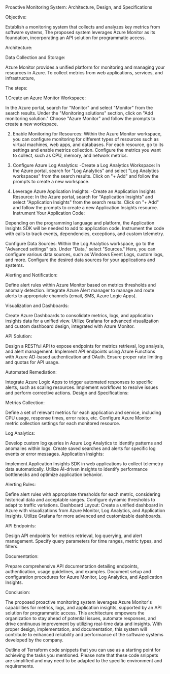 # 
Proactive Monitoring System: Architecture, Design, and Specifications


Objective:

Establish a monitoring system that collects and analyzes key metrics from software systems, 
The proposed system leverages Azure Monitor as its foundation, incorporating an API solution for programmatic access.

Architecture:

Data Collection and Storage:

Azure Monitor provides a unified platform for monitoring and managing your resources in Azure. To collect metrics from web applications, services, and infrastructure, 

The steps:

1.Create an Azure Monitor Workspace:

In the Azure portal, search for "Monitor" and select "Monitor" from the search results.
Under the "Monitoring solutions" section, click on "Add monitoring solution."
Choose "Azure Monitor" and follow the prompts to create a new workspace.

2. Enable Monitoring for Resources:
 Within the Azure Monitor workspace, you can configure monitoring for different types of resources such as virtual machines, web apps, and databases.
For each resource, go to its settings and enable metrics collection. Configure the metrics you want to collect, such as CPU, memory, and network metrics.

3. Configure Azure Log Analytics:
-Create a Log Analytics Workspace:
In the Azure portal, search for "Log Analytics" and select "Log Analytics workspaces" from the search results.
Click on "+ Add" and follow the prompts to create a new workspace.

4. Leverage Azure Application Insights:
-Create an Application Insights Resource:
In the Azure portal, search for "Application Insights" and select "Application Insights" from the search results.
Click on "+ Add" and follow the prompts to create a new Application Insights resource.
Instrument Your Application Code:

Depending on the programming language and platform, the Application Insights SDK will be needed to add to application code. Instrument the code with calls to track events, dependencies, exceptions, and custom telemetry.

Configure Data Sources:
Within the Log Analytics workspace, go to the "Advanced settings" tab.
Under "Data," select "Sources." Here, you can configure various data sources, such as Windows Event Logs, custom logs, and more. Configure the desired data sources for your applications and systems.


Alerting and Notification:

Define alert rules within Azure Monitor based on metrics thresholds and anomaly detection.
Integrate Azure Alert manager to manage and route alerts to appropriate channels (email, SMS, Azure Logic Apps).


Visualization and Dashboards:

Create Azure Dashboards to consolidate metrics, logs, and application insights data for a unified view.
Utilize Grafana for advanced visualization and custom dashboard design, integrated with Azure Monitor.

API Solution:

Design a RESTful API to expose endpoints for metrics retrieval, log analysis, and alert management.
Implement API endpoints using Azure Functions with Azure AD-based authentication and OAuth.
Ensure proper rate limiting and quotas for API usage.


Automated Remediation:   
                                          
Integrate Azure Logic Apps to trigger automated responses to specific alerts, such as scaling resources.
Implement workflows to resolve issues and perform corrective actions.
Design and Specifications:

Metrics Collection:

Define a set of relevant metrics for each application and service, including CPU usage, response times, error rates, etc.
Configure Azure Monitor metric collection settings for each monitored resource.

Log Analytics:

Develop custom log queries in Azure Log Analytics to identify patterns and anomalies within logs.
Create saved searches and alerts for specific log events or error messages.
Application Insights:

Implement Application Insights SDK in web applications to collect telemetry data automatically.
Utilize AI-driven insights to identify performance bottlenecks and optimize application behavior.

Alerting Rules:

Define alert rules with appropriate thresholds for each metric, considering historical data and acceptable ranges.
Configure dynamic thresholds to adapt to traffic variations.
Dashboard Layout:
Create a unified dashboard in Azure with visualizations from Azure Monitor, Log Analytics, and Application Insights.
Utilize Grafana for more advanced and customizable dashboards.

API Endpoints:

Design API endpoints for metrics retrieval, log querying, and alert management.
Specify query parameters for time ranges, metric types, and filters.


Documentation:

Prepare comprehensive API documentation detailing endpoints, authentication, usage guidelines, and examples.
Document setup and configuration procedures for Azure Monitor, Log Analytics, and Application Insights.

Conclusion:

The proposed proactive monitoring system leverages Azure Monitor's capabilities for metrics, logs, and application insights, supported by an API solution for programmatic access. This architecture empowers the organization to stay ahead of potential issues, automate responses, and drive continuous improvement by utilizing real-time data and insights. With proper design, implementation, and documentation, this system will contribute to enhanced reliability and performance of the software systems developed by the company.


Outline of Terraform code snippets that you can use as a starting point for achieving the tasks you mentioned. Please note that these code snippets are simplified and may need to be adapted to the specific environment and requirements.                   
